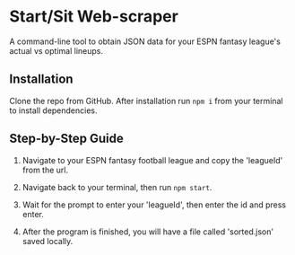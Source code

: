 # Start/Sit Web-scraper

A command-line tool to obtain JSON data for your ESPN fantasy league's actual vs optimal lineups.

## Installation

Clone the repo from GitHub. After installation run `npm i` from your terminal to install dependencies.

## Step-by-Step Guide

1. Navigate to your ESPN fantasy football league and copy the 'leagueId' from the url.

2. Navigate back to your terminal, then run `npm start`.

3. Wait for the prompt to enter your 'leagueId', then enter the id and press enter.

4. After the program is finished, you will have a file called 'sorted.json' saved locally.
